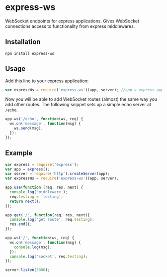 # express-ws #
WebSocket endpoints for express applications. Gives WebSocket connections access to functionality from express middlewares.

## Installation ##
`npm install express-ws`

## Usage
Add this line to your express application:
```javascript
var expressWs = require('express-ws')(app, server); //app = express app, server = http server
```

Now you will be able to add WebSocket routes (almost) the same way you add other routes. The following snippet sets up a simple echo server at `/echo`.
```javascript
app.ws('/echo', function(ws, req) {
  ws.on('message', function(msg) {
    ws.send(msg);
  });
});
```

## Example
```javascript
var express = require('express');
var app = express();
var server = require('http').createServer(app);
var expressWs = require('express-ws')(app, server);

app.use(function (req, res, next) {
  console.log('middleware');
  req.testing = 'testing';
  return next();
});

app.get('/', function(req, res, next){
  console.log('get route', req.testing);
  res.end();
});

app.ws('/', function(ws, req) {
  ws.on('message', function(msg) {
    console.log(msg);
  });
  console.log('socket', req.testing);
});

server.listen(3000);
```
